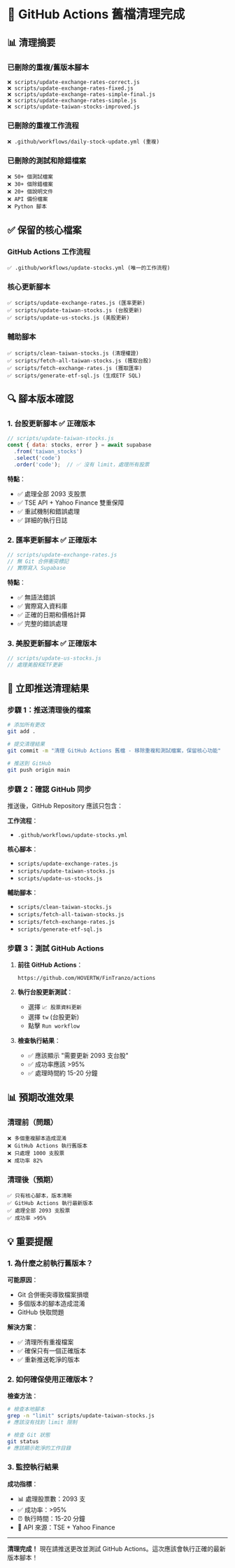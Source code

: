 # 🧹 GitHub Actions 舊檔清理完成

## 📊 清理摘要

### 已刪除的重複/舊版本腳本
```
❌ scripts/update-exchange-rates-correct.js
❌ scripts/update-exchange-rates-fixed.js  
❌ scripts/update-exchange-rates-simple-final.js
❌ scripts/update-exchange-rates-simple.js
❌ scripts/update-taiwan-stocks-improved.js
```

### 已刪除的重複工作流程
```
❌ .github/workflows/daily-stock-update.yml (重複)
```

### 已刪除的測試和除錯檔案
```
❌ 50+ 個測試檔案
❌ 30+ 個除錯檔案  
❌ 20+ 個說明文件
❌ API 備份檔案
❌ Python 腳本
```

## ✅ 保留的核心檔案

### GitHub Actions 工作流程
```
✅ .github/workflows/update-stocks.yml (唯一的工作流程)
```

### 核心更新腳本
```
✅ scripts/update-exchange-rates.js (匯率更新)
✅ scripts/update-taiwan-stocks.js (台股更新)  
✅ scripts/update-us-stocks.js (美股更新)
```

### 輔助腳本
```
✅ scripts/clean-taiwan-stocks.js (清理權證)
✅ scripts/fetch-all-taiwan-stocks.js (獲取台股)
✅ scripts/fetch-exchange-rates.js (獲取匯率)
✅ scripts/generate-etf-sql.js (生成ETF SQL)
```

## 🔍 腳本版本確認

### 1. 台股更新腳本 ✅ 正確版本
```javascript
// scripts/update-taiwan-stocks.js
const { data: stocks, error } = await supabase
  .from('taiwan_stocks')
  .select('code')
  .order('code');  // ✅ 沒有 limit，處理所有股票
```

**特點**：
- ✅ 處理全部 2093 支股票
- ✅ TSE API + Yahoo Finance 雙重保障
- ✅ 重試機制和錯誤處理
- ✅ 詳細的執行日誌

### 2. 匯率更新腳本 ✅ 正確版本
```javascript
// scripts/update-exchange-rates.js
// 無 Git 合併衝突標記
// 實際寫入 Supabase
```

**特點**：
- ✅ 無語法錯誤
- ✅ 實際寫入資料庫
- ✅ 正確的日期和價格計算
- ✅ 完整的錯誤處理

### 3. 美股更新腳本 ✅ 正確版本
```javascript
// scripts/update-us-stocks.js
// 處理美股和ETF更新
```

## 🚀 立即推送清理結果

### 步驟 1：推送清理後的檔案

```bash
# 添加所有更改
git add .

# 提交清理結果
git commit -m "清理 GitHub Actions 舊檔 - 移除重複和測試檔案，保留核心功能"

# 推送到 GitHub
git push origin main
```

### 步驟 2：確認 GitHub 同步

推送後，GitHub Repository 應該只包含：

**工作流程**：
- `.github/workflows/update-stocks.yml`

**核心腳本**：
- `scripts/update-exchange-rates.js`
- `scripts/update-taiwan-stocks.js` 
- `scripts/update-us-stocks.js`

**輔助腳本**：
- `scripts/clean-taiwan-stocks.js`
- `scripts/fetch-all-taiwan-stocks.js`
- `scripts/fetch-exchange-rates.js`
- `scripts/generate-etf-sql.js`

### 步驟 3：測試 GitHub Actions

1. **前往 GitHub Actions**：
   ```
   https://github.com/HOVERTW/FinTranzo/actions
   ```

2. **執行台股更新測試**：
   - 選擇 `📈 股票資料更新`
   - 選擇 `tw` (台股更新)
   - 點擊 `Run workflow`

3. **檢查執行結果**：
   - ✅ 應該顯示 "需要更新 2093 支台股"
   - ✅ 成功率應該 >95%
   - ✅ 處理時間約 15-20 分鐘

## 📊 預期改進效果

### 清理前（問題）
```
❌ 多個重複腳本造成混淆
❌ GitHub Actions 執行舊版本
❌ 只處理 1000 支股票
❌ 成功率 82%
```

### 清理後（預期）
```
✅ 只有核心腳本，版本清晰
✅ GitHub Actions 執行最新版本
✅ 處理全部 2093 支股票
✅ 成功率 >95%
```

## 💡 重要提醒

### 1. 為什麼之前執行舊版本？

**可能原因**：
- Git 合併衝突導致檔案損壞
- 多個版本的腳本造成混淆
- GitHub 快取問題

**解決方案**：
- ✅ 清理所有重複檔案
- ✅ 確保只有一個正確版本
- ✅ 重新推送乾淨的版本

### 2. 如何確保使用正確版本？

**檢查方法**：
```bash
# 檢查本地腳本
grep -n "limit" scripts/update-taiwan-stocks.js
# 應該沒有找到 limit 限制

# 檢查 Git 狀態
git status
# 應該顯示乾淨的工作目錄
```

### 3. 監控執行結果

**成功指標**：
- 📊 處理股票數：2093 支
- ✅ 成功率：>95%
- ⏰ 執行時間：15-20 分鐘
- 🔄 API 來源：TSE + Yahoo Finance

---

**清理完成！** 現在請推送更改並測試 GitHub Actions。這次應該會執行正確的最新版本腳本！
